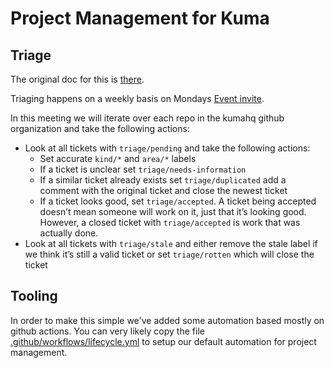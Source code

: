 # Project Management for Kuma

## Triage

The original doc for this is [there](https://docs.google.com/document/d/1k4Y-u54fBoquCv2ROaz_cNu45lmrZsuySxDVqCk2ud8/edit).

Triaging happens on a weekly basis on Mondays [Event invite](https://calendar.google.com/event?action=TEMPLATE&tmeid=Nm5yOHZoc2JmZmE5MWY0cXNlanRlZnZhdWpfMjAyMTExMjJUMTUwMDAwWiBjaGFybHkubW9sdGVyQGtvbmdocS5jb20&tmsrc=charly.molter%40konghq.com&scp=ALL).

In this meeting we will iterate over each repo in the kumahq github organization and take the following actions:

- Look at all tickets with `triage/pending` and take the following actions:
  - Set accurate `kind/*` and `area/*` labels
  - If a ticket is unclear set `triage/needs-information`
  - If a similar ticket already exists set `triage/duplicated` add a comment with the original ticket and close the newest ticket
  - If a ticket looks good, set `triage/accepted`. A ticket being accepted doesn’t mean someone will work on it, just that it’s looking good. However, a closed ticket with `triage/accepted` is work that was actually done.
- Look at all tickets with `triage/stale` and either remove the stale label if we think it’s still a valid ticket or set `triage/rotten` which will close the ticket

## Tooling

In order to make this simple we've added some automation based mostly on github actions.
You can very likely copy the file [.github/workflows/lifecycle.yml](.github/workflows/lifecycle.yml) to setup our default automation for project management.
